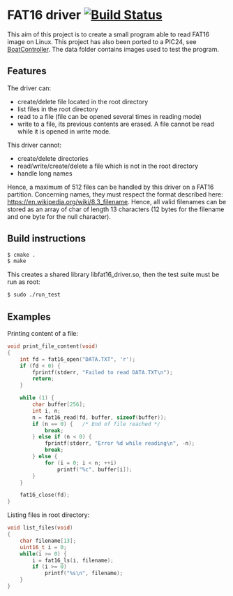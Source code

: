 # FAT16 driver [![Build Status](https://travis-ci.org/francois-berder/fs.svg?branch=master)](https://travis-ci.org/francois-berder/fs)

This aim of this project is to create a small program able to read FAT16 image on Linux. This project has also been ported to a PIC24, see [BoatController](https://github.com/francois-berder/BoatController).
The data folder contains images used to test the program.

## Features

The driver can:
   - create/delete file located in the root directory
   - list files in the root directory
   - read to a file (file can be opened several times in reading mode)
   - write to a file, its previous contents are erased. A file cannot be read while it is opened in write mode.

This driver cannot:
   - create/delete directories
   - read/write/create/delete a file which is not in the root directory
   - handle long names

Hence, a maximum of 512 files can be handled by this driver on a FAT16 partition.
Concerning names, they must respect the format described here: https://en.wikipedia.org/wiki/8.3_filename. Hence, all valid filenames can be stored as an array of char of length  13 characters (12 bytes for the filename and one byte for the null character).

## Build instructions

```sh
$ cmake .
$ make
```
This creates a shared library libfat16_driver.so, then the test suite must be run as root:

```sh
$ sudo ./run_test
```

## Examples

Printing content of a file:
```c
void print_file_content(void)
{
    int fd = fat16_open("DATA.TXT", 'r');
    if (fd < 0) {
        fprintf(stderr, "Failed to read DATA.TXT\n");
        return;
    }

    while (1) {
        char buffer[256];
        int i, n;
        n = fat16_read(fd, buffer, sizeof(buffer));
        if (n == 0) {   /* End of file reached */
            break;
        } else if (n < 0) {
            fprintf(stderr, "Error %d while reading\n", -n);
            break;
        } else {
            for (i = 0; i < n; ++i)
                printf("%c", buffer[i]);
        }
    }

    fat16_close(fd);
}
```

Listing files in root directory:
```c
void list_files(void)
{
    char filename[13];
    uint16_t i = 0;
    while(i >= 0) {
        i = fat16_ls(i, filename);
        if (i >= 0)
            printf("%s\n", filename);
    }
}
```
